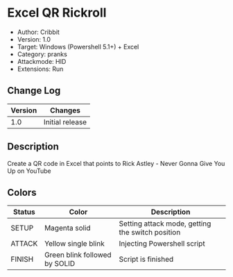 # Excel QR Rickroll
* Author: Cribbit 
* Version: 1.0
* Target: Windows (Powershell 5.1+) + Excel
* Category: pranks
* Attackmode: HID
* Extensions: Run

## Change Log
| Version | Changes                       |
| ------- | ------------------------------|
| 1.0     | Initial release               |

## Description
Create a QR code in Excel that points to Rick Astley - Never Gonna Give You Up on YouTube

## Colors
| Status    | Color                         | Description                                      |
| --------- | ------------------------------| ------------------------------------------------ |
| SETUP     | Magenta solid                 | Setting attack mode, getting the switch position | 
| ATTACK    | Yellow single blink           | Injecting Powershell script                      | 
| FINISH    | Green blink followed by SOLID | Script is finished                               |
